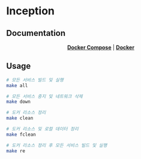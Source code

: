 # Inception

## Documentation

<div align='center'>

[**Docker Compose**](./srcs/README.md) | [**Docker**](./srcs/requirements/README.md)

</div>

## Usage

```sh
# 모든 서비스 빌드 및 실행
make all

# 모든 서비스 중지 및 네트워크 삭제
make down

# 도커 리소스 정리
make clean

# 도커 리소스 및 로컬 데이터 정리
make fclean

# 도커 리소스 정리 후 모든 서비스 빌드 및 실행
make re
```
